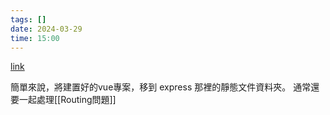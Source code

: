 ```yaml
---
tags: []
date: 2024-03-29
time: 15:00
---
```

[link](https://www.bezkoder.com/serve-vue-app-express/)

簡單來說，將建置好的vue專案，移到 express 那裡的靜態文件資料夾。
通常還要一起處理[[Routing問題]]

